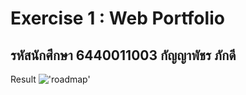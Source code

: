 # Exercise 1 : Web Portfolio
## รหัสนักศึกษา 6440011003 กัญญาพัชร ภักดี

  Result
  !['roadmap'](images/Ex1.jpg)

  
